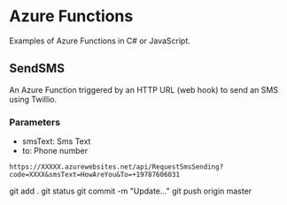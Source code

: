 # Azure Functions
Examples of Azure Functions in C# or JavaScript.

## SendSMS
An Azure Function triggered by an HTTP URL (web hook) to send an SMS using
Twillio.

### Parameters
* smsText: Sms Text
* to: Phone number    

`
https://XXXXX.azurewebsites.net/api/RequestSmsSending?code=XXXX&smsText=HowAreYou&To=+19787606031
`



git add .
git status
git commit -m "Update..."
git push origin master

